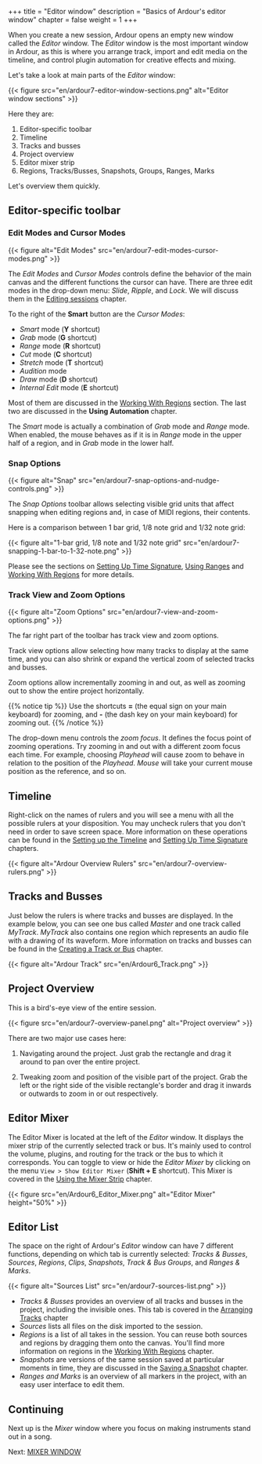 +++
title = "Editor window"
description = "Basics of Ardour's editor window"
chapter = false
weight = 1
+++

When you create a new session, Ardour opens an empty new window called the
_Editor_ window. The _Editor_ window is the most important window in Ardour, as
this is where you arrange track, import and edit media on the timeline, and
control plugin automation for creative effects and mixing.

Let's take a look at main parts of the _Editor_ window:

{{< figure src="en/ardour7-editor-window-sections.png" alt="Editor window sections" >}}

Here they are:

1. Editor-specific toolbar
2. Timeline
3. Tracks and busses
4. Project overview
5. Editor mixer strip
6. Regions, Tracks/Busses, Snapshots, Groups, Ranges, Marks

Let's overview them quickly.

## Editor-specific toolbar

### Edit Modes and Cursor Modes

{{< figure alt="Edit Modes" src="en/ardour7-edit-modes-cursor-modes.png" >}}

The _Edit Modes_ and _Cursor Modes_ controls define the behavior of the main
canvas and the different functions the cursor can have. There are three edit
modes in the drop-down menu: _Slide_, _Ripple_, and _Lock_. We will discuss them
in the [Editing sessions](../../../editing-sessions/) chapter.

To the right of the **Smart** button are the _Cursor Modes_:

- _Smart_ mode (**Y** shortcut)
- _Grab_ mode (**G** shortcut)
- _Range_ mode (**R** shortcut)
- _Cut_ mode (**C** shortcut)
- _Stretch_ mode (**T** shortcut)
- _Audition_ mode
- _Draw_ mode (**D** shortcut)
- _Internal Edit_ mode (**E** shortcut)

Most of them are discussed in the [Working With
Regions](../../../editing-sessions/working-with-regions/) section. The last two
are discussed in the **Using Automation** chapter.

The _Smart_ mode is actually a combination of _Grab_ mode and _Range_ mode. When
enabled, the mouse behaves as if it is in _Range_ mode in the upper half of a
region, and in _Grab_ mode in the lower half.

### Snap Options

{{< figure alt="Snap" src="en/ardour7-snap-options-and-nudge-controls.png" >}}

The _Snap Options_ toolbar allows selecting visible grid units that affect
snapping when editing regions and, in case of MIDI regions, their contents.

Here is a comparison between 1 bar grid, 1/8 note grid and 1/32 note grid:

{{< figure alt="1-bar grid, 1/8 note and 1/32 note grid" src="en/ardour7-snapping-1-bar-to-1-32-note.png" >}}

Please see the sections on
[Setting Up Time Signature](../../../editing-sessions/setting-up-time-signature/),
[Using Ranges](../../../editing-sessions/using-ranges/) and
[Working With Regions](../../../editing-sessions/working-with-regions/) for more
details.

### Track View and Zoom Options

{{< figure alt="Zoom Options" src="en/ardour7-view-and-zoom-options.png" >}}

The far right part of the toolbar has track view and zoom options.

Track view options allow selecting how many tracks to display at the same time,
and you can also shrink or expand the vertical zoom of selected tracks and
busses.

Zoom options allow incrementally zooming in and out, as well as zooming out to
show the entire project horizontally.

{{% notice tip %}}
Use the shortcuts **=** (the equal sign on your main keyboard) for zooming, and
**-** (the dash key on your main keyboard) for zooming out.
{{% /notice %}}

The drop-down menu controls the _zoom focus_. It defines the focus point of
zooming operations. Try zooming in and out with a different zoom focus each
time. For example, choosing _Playhead_ will cause zoom to behave in relation to
the position of the _Playhead_. _Mouse_ will take your current mouse position as
the reference, and so on.

## Timeline

Right-click on the names of rulers and you will see a menu with all the possible
rulers at your disposition. You may uncheck rulers that you don't need in order
to save screen space. More information on these operations can be found in the
[Setting up the Timeline](../../setting-up-the-timeline/) and [Setting Up Time Signature](../../../editing-sessions/setting-up-time-signature/) chapters.

{{< figure alt="Ardour Overview Rulers" src="en/ardour7-overview-rulers.png" >}}

## Tracks and Busses

Just below the rulers is where tracks and busses are displayed. In the example
below, you can see one bus called _Master_ and one track called _MyTrack_.
_MyTrack_ also contains one region which represents an audio file with a drawing
of its waveform. More information on tracks and busses can be found in the
[Creating a Track or Bus](../../creating-tracks-and-busses/) chapter.

{{< figure alt="Ardour Track" src="en/Ardour6_Track.png" >}}

## Project Overview

This is a bird's-eye view of the entire session.

{{< figure src="en/ardour7-overview-panel.png" alt="Project overview" >}}

There are two major use cases here:

1. Navigating around the project. Just grab the rectangle and drag it around to
pan over the entire project.

2. Tweaking zoom and position of the visible part of the project. Grab the left
or the right side of the visible rectangle's border and drag it inwards or
outwards to zoom in or out respectively.

## Editor Mixer

The Editor Mixer is located at the left of the _Editor_ window. It displays the
mixer strip of the currently selected track or bus. It's mainly used to control
the volume, plugins, and routing for the track or the bus to which it
corresponds. You can toggle to view or hide the _Editor Mixer_ by clicking on
the menu `View > Show Editor Mixer` (**Shift + E** shortcut). This Mixer is
covered in the [Using the Mixer Strip](../mixing-sessions/the-mixer-strip/)
chapter.

{{< figure src="en/Ardour6_Editor_Mixer.png" alt="Editor Mixer" height="50%" >}}

## Editor List

The space on the right of Ardour's _Editor_ window can have 7 different
functions, depending on which tab is currently selected: _Tracks & Busses_,
_Sources_, _Regions_, _Clips_, _Snapshots_, _Track & Bus Groups_, and _Ranges &
Marks_.

{{< figure alt="Sources List" src="en/ardour7-sources-list.png" >}}

- _Tracks & Busses_ provides an overview of all tracks and busses in the
project, including the invisible ones. This tab is covered in the
[Arranging Tracks](../../../editing-sessions/arranging-tracks/) chapter
- _Sources_ lists all files on the disk imported to the session.
- _Regions_ is a list of all takes in the session. You can reuse both sources
and regions by dragging them onto the canvas. You'll find more information on
regions in the [Working With
Regions](../../../editing-sessions/working-with-regions/) chapter.
- _Snapshots_ are versions of the same session saved at particular moments in
time, they are discussed in the [Saving a
Snapshot](../../../saving-sessions/saving-a-snapshot/) chapter.
- _Ranges and Marks_ is an overview of all markers in the project, with an easy
user interface to edit them.

## Continuing

Next up is the _Mixer_ window where you focus on making instruments stand out in
a song.

Next: [MIXER WINDOW](../mixer-window)